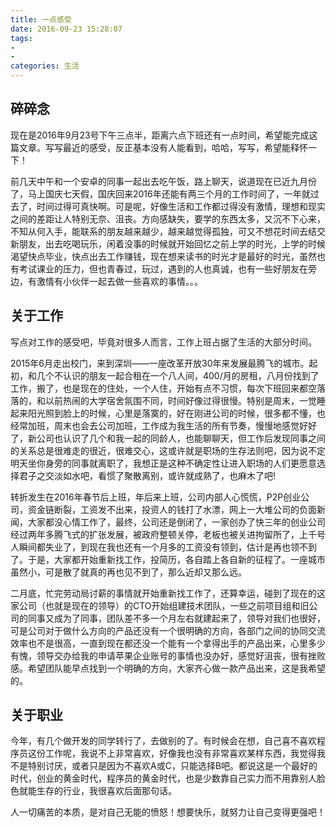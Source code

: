 ```yaml
---
title: 一点感受
date: 2016-09-23 15:28:07
tags:
- 
- 
categories: 生活
---
```

## 碎碎念
现在是2016年9月23号下午三点半，距离六点下班还有一点时间，希望能完成这篇文章。写写最近的感受，反正基本没有人能看到，哈哈，写写，希望能释怀一下！

前几天中午和一个安卓的同事一起出去吃午饭，路上聊天，说道现在已近九月份了，马上国庆七天假，国庆回来2016年还能有两三个月的工作时间了，一年就过去了，时间过得可真快啊。可是呢，好像生活和工作都过得没有激情，理想和现实之间的差距让人特别无奈、沮丧。方向感缺失，要学的东西太多，又沉不下心来，不知从何入手，能联系的朋友越来越少，越来越觉得孤独，可又不想花时间去结交新朋友，出去吃喝玩乐，闲着没事的时候就开始回忆之前上学的时光，上学的时候渴望快点毕业，快点出去工作赚钱，现在想来读书的时光才是最好的时光，虽然也有考试课业的压力，但也青春过，玩过，遇到的人也真诚，也有一些好朋友在旁边，有激情有小伙伴一起去做一些喜欢的事情。。。

## 关于工作
写点对工作的感受吧，毕竟对很多人而言，工作上班占据了生活的大部分时间。

2015年6月走出校门，来到深圳——一座改革开放30年来发展最腾飞的城市。起初，和几个不认识的朋友一起合租在一个八人间，400/月的房租，八月份找到了工作，搬了，也是现在的住处，一个人住，开始有点不习惯，每次下班回来都空落落的，和以前热闹的大学宿舍氛围不同，时间好像过得很慢。特别是周末，一觉睡起来阳光照到脸上的时候，心里是落寞的，好在刚进公司的时候，很多都不懂，也经常加班，周末也会去公司加班，工作成为我生活的所有节奏，慢慢地感觉好好了，新公司也认识了几个和我一起的同龄人，也能聊聊天，但工作后发现同事之间的关系总是很难走的很近，很难交心，这或许就是职场的生存法则吧，因为说不定明天坐你身旁的同事就离职了，我想正是这种不确定性让进入职场的人们更愿意选择君子之交淡如水吧，看惯了聚散离别，或许就成熟了，也麻木了吧!

转折发生在2016年春节后上班，年后来上班，公司内部人心慌慌，P2P创业公司，资金链断裂，工资发不出来，投资人的钱打了水漂，网上一大堆公司的负面新闻，大家都没心情工作了，最终，公司还是倒闭了，一家创办了快三年的创业公司经过两年多腾飞式的扩张发展，被政府整顿关停，老板也被关进拘留所了，上千号人瞬间都失业了，到现在我也还有一个月多的工资没有领到，估计是再也领不到了。于是，大家都开始重新找工作，投简历，各自踏上各自新的征程了。一座城市虽然小，可是散了就真的再也见不到了，那么近却又那么远。

二月底，忙完劳动局讨薪的事情就开始重新找工作了，还算幸运，碰到了现在的这家公司（也就是现在的领导）的CTO开始组建技术团队，一些之前项目组和旧公司的同事又成为了同事，团队差不多一个月左右就建起来了，领导对我们也很好，可是公司对于做什么方向的产品还没有一个很明确的方向，各部门之间的协同交流效率也不是很高，一直到现在都还没一个能有一个拿得出手的产品出来，心里多少有愧，领导交办给我的申请苹果企业账号的事情也没办好，感觉好沮丧，很有挫败感。希望团队能早点找到一个明确的方向，大家齐心做一款产品出来，这是我希望的。

## 关于职业
今年，有几个做开发的同学转行了，去做别的了。有时候会在想，自己喜不喜欢程序员这份工作呢，我说不上非常喜欢，好像我也没有非常喜欢某样东西，我觉得我不是特别讨厌，或者只是因为不喜欢A或C，只能选择B吧。都说这是一个最好的时代，创业的黄金时代，程序员的黄金时代，也是少数靠自己实力而不用靠别人脸色就能生存的行业，我很喜欢后面那句话。

人一切痛苦的本质，是对自己无能的愤怒！想要快乐，就努力让自己变得更强吧！








































